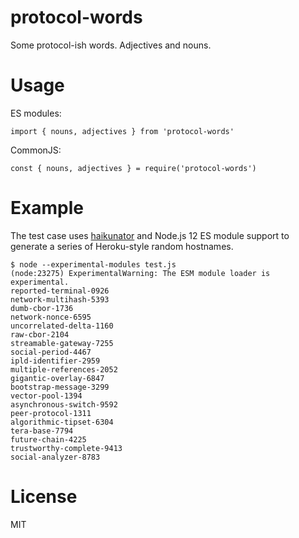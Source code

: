 protocol-words
==============

Some protocol-ish words. Adjectives and nouns.

# Usage

ES modules:

```
import { nouns, adjectives } from 'protocol-words'
```

CommonJS:

```
const { nouns, adjectives } = require('protocol-words')
```

# Example

The test case uses [haikunator](https://github.com/Atrox/haikunatorjs)
and Node.js 12 ES module support to generate a series of Heroku-style
random hostnames.

```
$ node --experimental-modules test.js
(node:23275) ExperimentalWarning: The ESM module loader is experimental.
reported-terminal-0926
network-multihash-5393
dumb-cbor-1736
network-nonce-6595
uncorrelated-delta-1160
raw-cbor-2104
streamable-gateway-7255
social-period-4467
ipld-identifier-2959
multiple-references-2052
gigantic-overlay-6847
bootstrap-message-3299
vector-pool-1394
asynchronous-switch-9592
peer-protocol-1311
algorithmic-tipset-6304
tera-base-7794
future-chain-4225
trustworthy-complete-9413
social-analyzer-8783
```

# License

MIT
